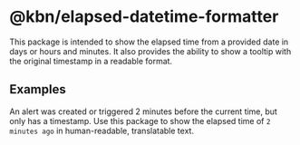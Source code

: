 # @kbn/elapsed-datetime-formatter

This package is intended to show the elapsed time from a provided date in days or hours and minutes. It also provides the ability to show a tooltip with the original timestamp in a readable format.

## Examples

An alert was created or triggered 2 minutes before the current time, but only has a timestamp. Use this package to show the elapsed time of `2 minutes ago` in human-readable, translatable text.

